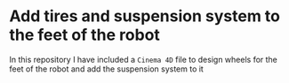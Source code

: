 # Add tires and suspension system to the feet of the robot

In this repository I have included a ` Cinema 4D ` file to design wheels for the feet of the robot and add the suspension system to it
